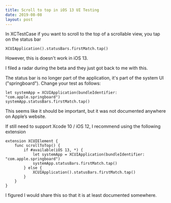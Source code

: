 ```yaml
---
title: Scroll to top in iOS 13 UI Testing
date: 2019-08-08
layout: post
---
```


In XCTestCase if you want to scroll to the top of a scrollable view, you 
tap on the status bar

```
XCUIApplication().statusBars.firstMatch.tap()
```

However, this is doesn't work in iOS 13.

I filed a radar during the beta and they just got back to me with this.

The status bar is no longer part of the application, it's part of the system 
UI ("springboard"). Change your test as follows:

```
let systemApp = XCUIApplication(bundleIdentifier: "com.apple.springboard")
systemApp.statusBars.firstMatch.tap()
```

This seems like it should be important, but it was not documented anywhere on
Apple’s website.

If still need to support Xcode 10 / iOS 12, I recommend using the 
following extension

```
extension XCUIElement {
    func scrollToTop() {
        if #available(iOS 13, *) {
            let systemApp = XCUIApplication(bundleIdentifier: "com.apple.springboard")
            systemApp.statusBars.firstMatch.tap()
        } else {
            XCUIApplication().statusBars.firstMatch.tap()
        }
    }
}
```

I figured I would share this so that it is at least documented somewhere.
